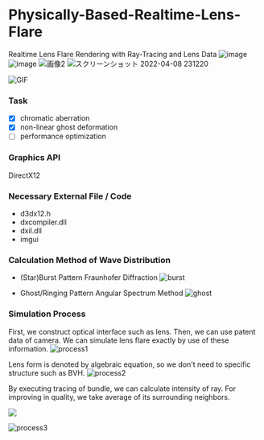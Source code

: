 # Physically-Based-Realtime-Lens-Flare
Realtime Lens Flare Rendering with Ray-Tracing and Lens Data
![image](https://user-images.githubusercontent.com/65929274/164017769-6cb3d4ee-b241-4182-976f-5e384dad7ced.png)
![image](https://user-images.githubusercontent.com/65929274/164018840-e2ea05ba-ac5d-4b38-9940-7d906fc58180.png)
![画像2](https://user-images.githubusercontent.com/65929274/162211430-cbe2a0e7-023c-4ad5-a795-68d3d734976a.png)
![スクリーンショット 2022-04-08 231220](https://user-images.githubusercontent.com/65929274/162453614-2a9c59bc-d01f-4599-acf3-e3b9e6d644a7.png)

![GIF](https://user-images.githubusercontent.com/65929274/149627485-21b8b988-0697-41ac-83c8-abd61ba2bb1e.gif)

### Task
- [x] chromatic aberration
- [x] non-linear ghost deformation 
- [ ] performance optimization

### Graphics API
DirectX12

### Necessary External File / Code
- d3dx12.h
- dxcompiler.dll
- dxil.dll
- imgui

### Calculation Method of Wave Distribution
- (Star)Burst Pattern
Fraunhofer Diffraction
![burst](https://user-images.githubusercontent.com/65929274/147729251-25154030-9cef-4f07-8895-01fbd01f3513.png)

- Ghost/Ringing Pattern
Angular Spectrum Method
![ghost](https://user-images.githubusercontent.com/65929274/147729265-d0b010c4-6bce-4956-989b-2120d8b62912.png)

### Simulation Process
First, we construct optical interface such as lens. Then, we can use patent data of camera.
We can simulate lens flare exactly by use of these information.
![process1](https://user-images.githubusercontent.com/65929274/147752414-3aa92a54-e088-46e5-9dca-1020ba5be6b1.png)

Lens form is denoted by algebraic equation, so we don't need to specific structure such as BVH.
![process2](https://user-images.githubusercontent.com/65929274/147752156-ae8adbb9-dfac-4767-bb94-43a67b0b1589.png)

By executing tracing of bundle, we can calculate intensity of ray. For improving in quality, we take average of its surrounding neighbors.

<img src="https://render.githubusercontent.com/render/math?math=I=\frac{S_{\text{base}}}{\sum_{n=0}^{3}S_{n}}">


![process3](https://user-images.githubusercontent.com/65929274/147752267-cd979149-b8ca-455e-9527-6689375d1d6f.png)


